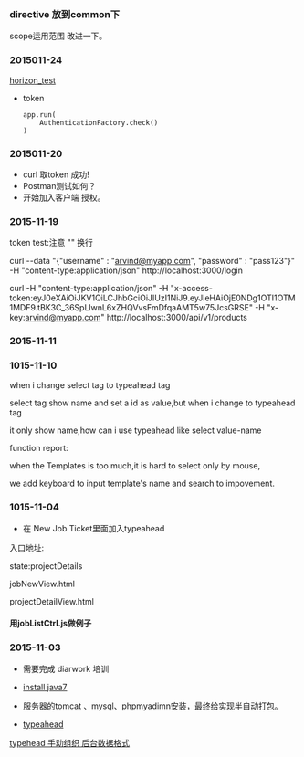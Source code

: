 ### directive 放到common下

scope运用范围 改进一下。

### 2015011-24

[horizon_test](https://bitbucket.org/nj_dev/horizon_test/branch/nj/develop)
	
*	token

		app.run(
			AuthenticationFactory.check() 
		) 
	
### 2015011-20

*	curl 取token 成功!
*	Postman测试如何？
*	开始加入客户端 授权。

### 2015-11-19

token test:注意 "" 换行

curl --data "{\"username\" : \"arvind@myapp.com\", \"password\" : \"pass123\"}" -H "content-type:application/json" http://localhost:3000/login

curl -H "content-type:application/json" -H "x-access-token:eyJ0eXAiOiJKV1QiLCJhbGciOiJIUzI1NiJ9.eyJleHAiOjE0NDg1OTI1OTM1MDF9.tBK3C_36SpLlwnL6xZHQVvsFmDfqaAMT5w75JcsGRSE" -H "x-key:arvind@myapp.com" http://localhost:3000/api/v1/products

### 2015-11-11

### 1015-11-10

when i change select tag to typeahead tag

select tag show name and set a id as value,but when i change to typeahead tag 

it only show name,how can i use typeahead like select value-name 

function report:

when the Templates is too much,it is hard to select only by mouse,

we add keyboard to input template's name and search to impovement. 

### 1015-11-04

*	在 New Job Ticket里面加入typeahead

入口地址:

state:projectDetails

jobNewView.html

projectDetailView.html

#### 用jobListCtrl.js做例子

### 2015-11-03

*	需要完成 diarwork 培训
*	[install java7](http://stackoverflow.com/questions/16263556/installing-java-7-on-ubuntu)

*	服务器的tomcat 、mysql、phpmyadimn安装，最终给实现半自动打包。

*	[typeahead](http://ryanchenkie.com/typeahead-part-1/)

[typehead 手动组织 后台数据格式](http://plnkr.co/edit/ujro6HMdmZu6RN55ftOx?p=preview)